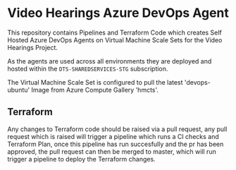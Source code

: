 # Video Hearings Azure DevOps Agent

This repository contains Pipelines and Terraform Code which creates Self Hosted Azure DevOps Agents on Virtual Machine Scale Sets for the Video Hearings Project.

As the agents are used across all environments they are deployed and hosted within the `DTS-SHAREDSERVICES-STG` subscription.

The Virtual Machine Scale Set is configured to pull the latest 'devops-ubuntu' Image from Azure Compute Gallery 'hmcts'.

## Terraform
Any changes to Terraform code should be raised via a pull request, any pull request which is raised will trigger a pipeline which runs a CI checks and Terraform Plan, once this pipeline has run succesfully and the pr has been approved, the pull request can then be merged to master, which will run trigger a pipeline to deploy the Terraform changes.
